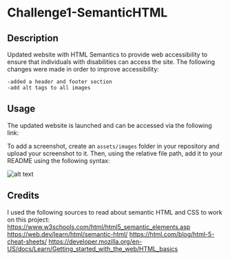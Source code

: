 # Challenge1-SemanticHTML

## Description

Updated website with HTML Semantics to provide web accessibility to ensure that individuals with disabilities can access the site. The following changes were made in order to improve accessibility:
    
    -added a header and footer section
    -add alt tags to all images

## Usage

The updated website is launched and can be accessed via the following link:

To add a screenshot, create an `assets/images` folder in your repository and upload your screenshot to it. Then, using the relative file path, add it to your README using the following syntax:

![alt text](assets/images/screenshot.png)

## Credits

I used the following sources to read about semantic HTML and CSS to work on this project:
https://www.w3schools.com/html/html5_semantic_elements.asp
https://web.dev/learn/html/semantic-html/
https://html.com/blog/html-5-cheat-sheets/
https://developer.mozilla.org/en-US/docs/Learn/Getting_started_with_the_web/HTML_basics

